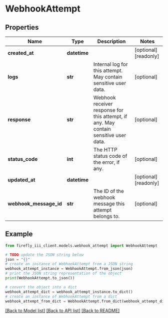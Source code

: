 # WebhookAttempt


## Properties

Name | Type | Description | Notes
------------ | ------------- | ------------- | -------------
**created_at** | **datetime** |  | [optional] [readonly] 
**logs** | **str** | Internal log for this attempt. May contain sensitive user data. | [optional] 
**response** | **str** | Webhook receiver response for this attempt, if any. May contain sensitive user data. | [optional] 
**status_code** | **int** | The HTTP status code of the error, if any. | [optional] 
**updated_at** | **datetime** |  | [optional] [readonly] 
**webhook_message_id** | **str** | The ID of the webhook message this attempt belongs to. | [optional] 

## Example

```python
from firefly_iii_client.models.webhook_attempt import WebhookAttempt

# TODO update the JSON string below
json = "{}"
# create an instance of WebhookAttempt from a JSON string
webhook_attempt_instance = WebhookAttempt.from_json(json)
# print the JSON string representation of the object
print(WebhookAttempt.to_json())

# convert the object into a dict
webhook_attempt_dict = webhook_attempt_instance.to_dict()
# create an instance of WebhookAttempt from a dict
webhook_attempt_from_dict = WebhookAttempt.from_dict(webhook_attempt_dict)
```
[[Back to Model list]](../README.md#documentation-for-models) [[Back to API list]](../README.md#documentation-for-api-endpoints) [[Back to README]](../README.md)


